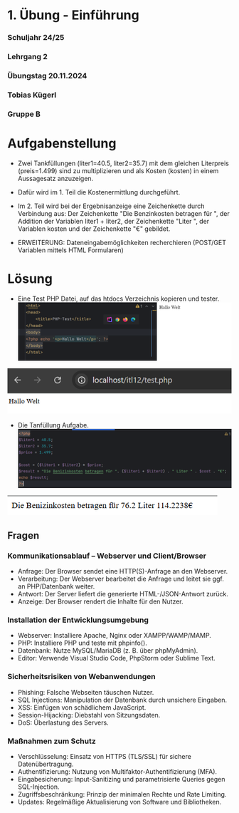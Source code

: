 ﻿# 1. Übung - Einführung
### Schuljahr 24/25
### Lehrgang 2
### Übungstag 20.11.2024
### Tobias Kügerl
### Gruppe B

# Aufgabenstellung

- Zwei Tankfüllungen (liter1=40.5, liter2=35.7) mit dem gleichen Literpreis (preis=1.499) sind zu multiplizieren und als Kosten (kosten) in einem Aussagesatz anzuzeigen.
- Dafür wird im 1. Teil die Kostenermittlung durchgeführt.
- Im 2. Teil wird bei der Ergebnisanzeige eine Zeichenkette durch Verbindung aus: Der Zeichenkette "Die Benzinkosten betragen für ", der Addition der Variablen liter1 + liter2, der Zeichenkette "Liter ", der Variablen kosten und der Zeichenkette "€" gebildet.

- ERWEITERUNG: Dateneingabemöglichkeiten recherchieren (POST/GET Variablen mittels HTML Formularen)
# Lösung
- Eine Test PHP Datei, auf das htdocs Verzeichnis kopieren und tester.
![Picture not found](./images/PHP-Test.png)

![Picture not found](./images/PHP-Apache-Test.png)

- Die Tanfüllung Aufgabe.
![Picture not found](./images/TankCode.png)

![Picture not found](./images/TankAnzeige.png)

## Fragen

### Kommunikationsablauf – Webserver und Client/Browser
- Anfrage: Der Browser sendet eine HTTP(S)-Anfrage an den Webserver.
- Verarbeitung: Der Webserver bearbeitet die Anfrage und leitet sie ggf. an PHP/Datenbank weiter.
- Antwort: Der Server liefert die generierte HTML-/JSON-Antwort zurück.
- Anzeige: Der Browser rendert die Inhalte für den Nutzer.
### Installation der Entwicklungsumgebung
- Webserver: Installiere Apache, Nginx oder XAMPP/WAMP/MAMP.
- PHP: Installiere PHP und teste mit phpinfo().
- Datenbank: Nutze MySQL/MariaDB (z. B. über phpMyAdmin).
- Editor: Verwende Visual Studio Code, PhpStorm oder Sublime Text.
### Sicherheitsrisiken von Webanwendungen
- Phishing: Falsche Webseiten täuschen Nutzer.
- SQL Injections: Manipulation der Datenbank durch unsichere Eingaben.
- XSS: Einfügen von schädlichem JavaScript.
- Session-Hijacking: Diebstahl von Sitzungsdaten.
- DoS: Überlastung des Servers.
### Maßnahmen zum Schutz
- Verschlüsselung: Einsatz von HTTPS (TLS/SSL) für sichere Datenübertragung.
- Authentifizierung: Nutzung von Multifaktor-Authentifizierung (MFA).
- Eingabesicherung: Input-Sanitizing und parametrisierte Queries gegen SQL-Injection.
- Zugriffsbeschränkung: Prinzip der minimalen Rechte und Rate Limiting.
- Updates: Regelmäßige Aktualisierung von Software und Bibliotheken.
